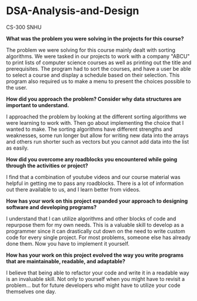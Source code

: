 # DSA-Analysis-and-Design
CS-300 SNHU

**What was the problem you were solving in the projects for this course?**

The problem we were solving for this course mainly dealt with sorting algorithms. We were tasked in our projects to work with a company "ABCU" to print lists of computer science courses as well as printing out the title and prerequisites. The program had to sort the courses, and have a user be able to select a course and display a schedule based on their selection. This program also required us to make a menu to present the choices possible to the user.

**How did you approach the problem? Consider why data structures are important to understand.**

I approached the problem by looking at the different sorting algorithms we were learning to work with. Then go about implementing the choice that I wanted to make. The sorting algorithms have different strengths and weaknesses, some run longer but allow for writing new data into the arrays and others run shorter such as vectors but you cannot add data into the list as easily.

**How did you overcome any roadblocks you encountered while going through the activities or project?**

I find that a combination of youtube videos and our course material was helpful in getting me to pass any roadblocks. There is a lot of information out there available to us, and I learn better from videos. 

**How has your work on this project expanded your approach to designing software and developing programs?**

I understand that I can utilize algorithms and other blocks of code and repurpose them for my own needs. This is a valuable skill to develop as a programmer since it can drastically cut down on the need to write custom code for every single project. For most problems, someone else has already done them. Now you have to implement it yourself. 

**How has your work on this project evolved the way you write programs that are maintainable, readable, and adaptable?**

I believe that being able to refactor your code and write it in a readable way is an invaluable skill. Not only to yourself when you might have to revisit a problem... but for future developers who might have to utilize your code themselves one day.
